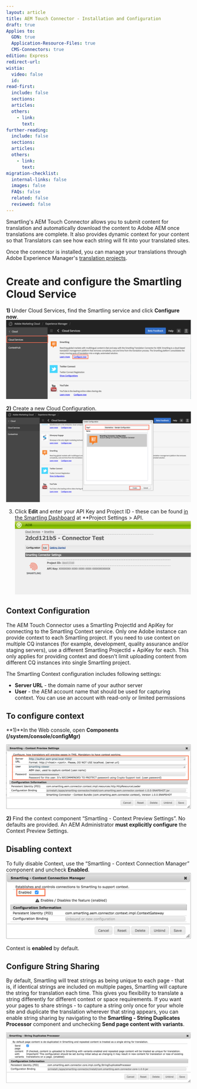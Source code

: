 ```yaml
---
layout: article
title: AEM Touch Connector - Installation and Configuration
draft: true
Applies to:
  GDN: true
  Application-Resource-Files: true
  CMS-Connectors: true
edition: Express
redirect-url:
wistia:
  video: false
  id:
read-first:
  include: false
  sections:
  articles:
  others:
    - link:
      text:
further-reading:
  include: false
  sections:
  articles:
  others:
    - link:
      text:
migration-checklist:
  internal-links: false
  images: false
  FAQs: false
  related: false
  reviewed: false
---
```



Smartling's AEM Touch Connector allows you to submit content for translation and automatically download the content to Adobe AEM once translations are complete. It also provides dynamic context for your content so that Translators can see how each string will fit into your translated sites.

Once the connector is installed, you can manage your translations through Adobe Experience Manager's [translation projects](http://docs.adobe.com/docs/en/aem/6-1/administer/sites/translation.html).

# Create and configure the Smartling Cloud Service

**1)** Under Cloud Services, find the Smartling service and click **Configure now**.
<br>![](/uploads/versions/2015-05-18_04_04_32_pm---x----2220-954x---.png)

**2)** Create a new Cloud Configuration.
<br>![](/uploads/versions/2015-05-18_04_05_27_pm---x----2724-1336x---.png)

3) Click **Edit** and enter your API Key and Project ID - these can be found [in the Smartling Dashboard](https://dashboard.smartling.com/settings/api.htm) at \*\*Project Settings &gt; API.
<br>![](/uploads/versions/2dcd121b5_-_connector_test---x----1648-688x---.png)

## Context Configuration

The AEM Touch Connector uses a Smartling ProjectId and ApiKey for connecting to the Smartling Context service. Only one Adobe instance can provide context to each Smartling project. If you need to use context on multiple CQ instances (for example, development, quality assurance and/or staging servers), use a different Smartling ProjectId + ApiKey for each. This only applies for providing context and doesn't limit uploading content from different CQ instances into single Smartling project.

The Smartling Context configuration includes following settings:

* **Server URL** - the domain name of your author server
* **User** - the AEM account name that should be used for capturing context. You can use an account with read-only or limited permissions


## To configure context

**1)**In the Web console, open **Components (/system/console/configMgr)**

![](/uploads/versions/9a86b7d2-fd52-11e4-846d-6c2fcf41673f---x----1662-580x---.png)

**2)** Find the context component “Smartling - Context Preview Settings”. No defaults are provided. An AEM Administrator **must explicitly configure** the Context Preview Settings.

## Disabling context

To fully disable Context, use the “Smartling - Context Connection Manager” component and uncheck **Enabled**.
<br>![](/uploads/versions/945d38e2-e4eb-11e4-84ba-77e36cc1b8e5---x----1210-432x---.png)

Context is **enabled** by default.

## Configure String Sharing

By default, Smartling will treat strings as being unique to each page - that is, if identical strings are included on multiple pages, Smartling will capture the string for translation each time. This gives you flexibility to translate a string differently for different context or space requirements. If you want your pages to share strings - to capture a string only once for your whole site and duplicate the translation wherever that string appears, you can enable string sharing by navigating to the **Smartling - String Duplicates Processor** component and unchecking **Send page content with variants**.

![](/uploads/versions/3776b166-a017-11e5-8c10-6c2ae28db3de---x----1738-476x---.png)